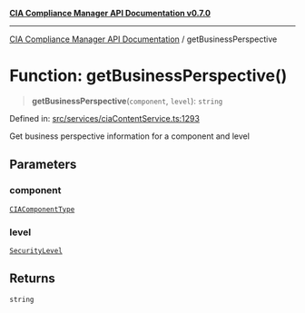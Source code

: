 [**CIA Compliance Manager API Documentation v0.7.0**](../README.md)

***

[CIA Compliance Manager API Documentation](../globals.md) / getBusinessPerspective

# Function: getBusinessPerspective()

> **getBusinessPerspective**(`component`, `level`): `string`

Defined in: [src/services/ciaContentService.ts:1293](https://github.com/Hack23/cia-compliance-manager/blob/main/src/services/ciaContentService.ts#L1293)

Get business perspective information for a component and level

## Parameters

### component

[`CIAComponentType`](../type-aliases/CIAComponentType.md)

### level

[`SecurityLevel`](../type-aliases/SecurityLevel.md)

## Returns

`string`
